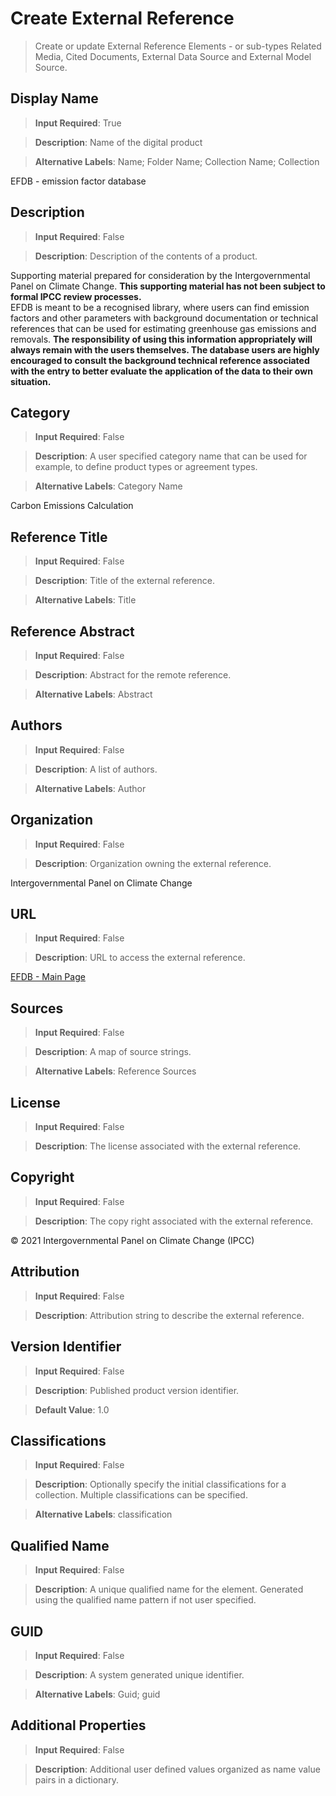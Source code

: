 # Create External Reference
>	Create or update External Reference Elements - or sub-types Related Media, Cited Documents, External Data Source and External Model Source.

## Display Name
>	**Input Required**: True

>	**Description**: Name of the digital product

>	**Alternative Labels**: Name; Folder Name; Collection Name; Collection

EFDB - emission factor database
## Description
>	**Input Required**: False

>	**Description**: Description of the contents of a product.

Supporting material prepared for consideration by the Intergovernmental Panel on Climate Change. **This supporting material has not been subject to formal IPCC review processes.**  
EFDB is meant to be a recognised library, where users can find emission factors and other parameters with background documentation or technical references that can be used for estimating greenhouse gas emissions and removals. **The responsibility of using this information appropriately will always remain with the users themselves. The database users are highly encouraged to consult the background technical reference associated with the entry to better evaluate the application of the data to their own situation.**
## Category
>	**Input Required**: False

>	**Description**: A user specified category name that can be used for example, to define product types or agreement types.

>	**Alternative Labels**: Category Name

Carbon Emissions Calculation
## Reference Title
>	**Input Required**: False

>	**Description**: Title of the external reference.

>	**Alternative Labels**: Title


## Reference Abstract
>	**Input Required**: False

>	**Description**: Abstract for the remote reference.

>	**Alternative Labels**: Abstract


## Authors
>	**Input Required**: False

>	**Description**: A list of authors.

>	**Alternative Labels**: Author


## Organization
>	**Input Required**: False

>	**Description**: Organization owning the external reference.

Intergovernmental Panel on Climate Change
## URL
>	**Input Required**: False

>	**Description**: URL to access the external reference.

[EFDB - Main Page](https://www.ipcc-nggip.iges.or.jp/EFDB/main.php)
## Sources
>	**Input Required**: False

>	**Description**: A map of source strings.

>	**Alternative Labels**: Reference Sources


## License
>	**Input Required**: False

>	**Description**: The license associated with the external reference.


## Copyright
>	**Input Required**: False

>	**Description**: The copy right associated with the external reference.

© 2021 Intergovernmental Panel on Climate Change (IPCC)
## Attribution
>	**Input Required**: False

>	**Description**: Attribution string to describe the external reference.


## Version Identifier
>	**Input Required**: False

>	**Description**: Published product version identifier.

>	**Default Value**: 1.0


## Classifications
>	**Input Required**: False

>	**Description**: Optionally specify the initial classifications for a collection. Multiple classifications can be specified. 

>	**Alternative Labels**: classification


## Qualified Name
>	**Input Required**: False

>	**Description**: A unique qualified name for the element. Generated using the qualified name pattern  if not user specified.


## GUID
>	**Input Required**: False

>	**Description**: A system generated unique identifier.

>	**Alternative Labels**: Guid; guid


## Additional Properties
>	**Input Required**: False

>	**Description**: Additional user defined values organized as name value pairs in a dictionary.

